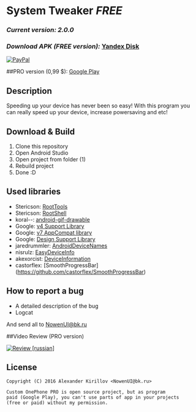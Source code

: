 # System Tweaker <b><i>FREE</i></b>

### <i><b>Current version: 2.0.0</b></i>

### <i>Download APK (FREE version):</i> [Yandex Disk](https://yadi.sk/d/lOkKQwXCvemse)

[![PayPal](https://www.paypalobjects.com/webstatic/mktg/Logo/pp-logo-200px.png)](https://www.paypal.me/nowenui)

##PRO version (0,99 $): [Google Play](https://play.google.com/store/apps/details?id=com.grarak.kerneladiutor)

## Description
Speeding up your device has never been so easy! With this program you can really speed up your device, increase powersaving and etc!

## Download & Build

1. Clone this repository
2. Open Android Studio
3. Open project from folder (1)
4. Rebuild project
5. Done :D

## Used libraries

* Stericson: [RootTools](https://github.com/Stericson/RootTools)
* Stericson: [RootShell](https://github.com/Stericson/RootShell)
* koral--: [android-gif-drawable](https://github.com/koral--/android-gif-drawable)
* Google: [v4 Support Library](https://developer.android.com/topic/libraries/support-library/features.html#v4)
* Google: [v7 AppCompat library](https://developer.android.com/topic/libraries/support-library/features.html#v7)
* Google: [Design Support Library](https://developer.android.com/topic/libraries/support-library/features.html#design)
* jaredrummler: [AndroidDeviceNames](https://github.com/jaredrummler/AndroidDeviceNames)
* nisrulz: [EasyDeviceInfo](https://github.com/nisrulz/easydeviceinfo)
* akexorcist: [DeviceInformation](https://github.com/akexorcist/DeviceInformation)
* castorflex: [SmoothProgressBar] (https://github.com/castorflex/SmoothProgressBar)

## How to report a bug
* A detailed description of the bug
* Logcat

And send all to NowenUI@bk.ru


##Video Review (PRO version)

[![Review [russian]](http://img.youtube.com/vi/fQhEU1_3jJw/0.jpg)](https://www.youtube.com/watch?v=fQhEU1_3jJw)

## License

    Copyright (C) 2016 Alexander Kirillov <NowenUI@bk.ru>
    
    Custom OnePhone PRO is open source project, but as program 
    paid (Google Play), you can't use parts of app in your projects 
    (free or paid) without my permission.
